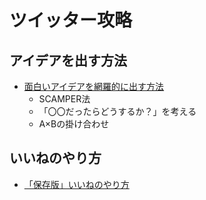 # ツイッター攻略

## アイデアを出す方法
- [面白いアイデアを網羅的に出す方法](https://github.com/rensanrenren/twitter_hack/issues/1)
　
   - SCAMPER法
　
   - 「〇〇だったらどうするか？」を考える
　
   - A×Bの掛け合わせ

## いいねのやり方
- [「保存版」いいねのやり方](https://github.com/rensanrenren/twitter_hack/issues/2)
